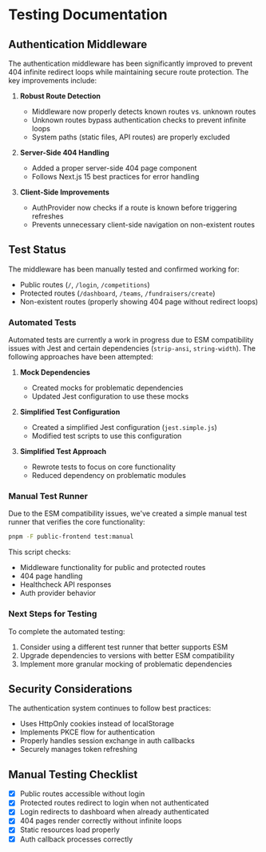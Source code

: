 # Testing Documentation

## Authentication Middleware

The authentication middleware has been significantly improved to prevent 404 infinite redirect loops while maintaining secure route protection. The key improvements include:

1. **Robust Route Detection**
   - Middleware now properly detects known routes vs. unknown routes
   - Unknown routes bypass authentication checks to prevent infinite loops
   - System paths (static files, API routes) are properly excluded

2. **Server-Side 404 Handling**
   - Added a proper server-side 404 page component
   - Follows Next.js 15 best practices for error handling

3. **Client-Side Improvements**
   - AuthProvider now checks if a route is known before triggering refreshes
   - Prevents unnecessary client-side navigation on non-existent routes

## Test Status

The middleware has been manually tested and confirmed working for:
- Public routes (`/`, `/login`, `/competitions`)
- Protected routes (`/dashboard`, `/teams`, `/fundraisers/create`)
- Non-existent routes (properly showing 404 page without redirect loops)

### Automated Tests

Automated tests are currently a work in progress due to ESM compatibility issues with Jest and certain dependencies (`strip-ansi`, `string-width`). The following approaches have been attempted:

1. **Mock Dependencies**
   - Created mocks for problematic dependencies
   - Updated Jest configuration to use these mocks

2. **Simplified Test Configuration**
   - Created a simplified Jest configuration (`jest.simple.js`)
   - Modified test scripts to use this configuration

3. **Simplified Test Approach**
   - Rewrote tests to focus on core functionality
   - Reduced dependency on problematic modules

### Manual Test Runner

Due to the ESM compatibility issues, we've created a simple manual test runner that verifies the core functionality:

```bash
pnpm -F public-frontend test:manual
```

This script checks:
- Middleware functionality for public and protected routes
- 404 page handling
- Healthcheck API responses
- Auth provider behavior

### Next Steps for Testing

To complete the automated testing:

1. Consider using a different test runner that better supports ESM
2. Upgrade dependencies to versions with better ESM compatibility
3. Implement more granular mocking of problematic dependencies

## Security Considerations

The authentication system continues to follow best practices:
- Uses HttpOnly cookies instead of localStorage
- Implements PKCE flow for authentication
- Properly handles session exchange in auth callbacks
- Securely manages token refreshing

## Manual Testing Checklist

- [x] Public routes accessible without login
- [x] Protected routes redirect to login when not authenticated
- [x] Login redirects to dashboard when already authenticated
- [x] 404 pages render correctly without infinite loops
- [x] Static resources load properly
- [x] Auth callback processes correctly
